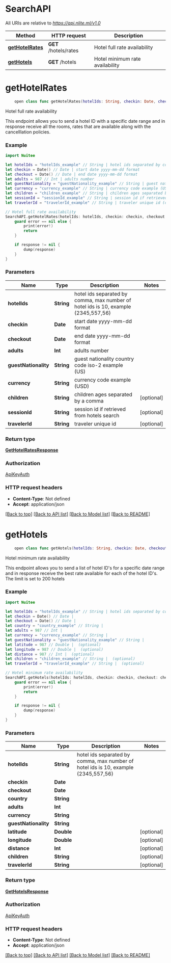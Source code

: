# SearchAPI

All URIs are relative to *https://api.nlite.ml/v1.0*

Method | HTTP request | Description
------------- | ------------- | -------------
[**getHotelRates**](SearchAPI.md#gethotelrates) | **GET** /hotels/rates | Hotel full rate availability
[**getHotels**](SearchAPI.md#gethotels) | **GET** /hotels | Hotel minimum rate availability


# **getHotelRates**
```swift
    open class func getHotelRates(hotelIds: String, checkin: Date, checkout: Date, adults: Int, guestNationality: String, currency: String, children: String? = nil, sessionId: String? = nil, travelerId: String? = nil, completion: @escaping (_ data: GetHotelRatesResponse?, _ error: Error?) -> Void)
```

Hotel full rate availability

This endpoint allows you to send a hotel ID with a specific date range and in response receive all the rooms, rates that are available along with the cancelllation policies.

### Example
```swift
import Nuitee

let hotelIds = "hotelIds_example" // String | hotel ids separated by comma, max number of hotel ids is 10, example (2345,557,56)
let checkin = Date() // Date | start date yyyy-mm-dd format
let checkout = Date() // Date | end date yyyy-mm-dd format
let adults = 987 // Int | adults number
let guestNationality = "guestNationality_example" // String | guest nationality country code iso-2 example (US)
let currency = "currency_example" // String | currency code example (USD)
let children = "children_example" // String | children ages separated by a comma (optional)
let sessionId = "sessionId_example" // String | session id if retrieved from hotels search (optional)
let travelerId = "travelerId_example" // String | traveler unique id (optional)

// Hotel full rate availability
SearchAPI.getHotelRates(hotelIds: hotelIds, checkin: checkin, checkout: checkout, adults: adults, guestNationality: guestNationality, currency: currency, children: children, sessionId: sessionId, travelerId: travelerId) { (response, error) in
    guard error == nil else {
        print(error!)
        return
    }

    if response != nil {
        dump(response)
    }
}
```

### Parameters

Name | Type | Description  | Notes
------------- | ------------- | ------------- | -------------
 **hotelIds** | **String** | hotel ids separated by comma, max number of hotel ids is 10, example (2345,557,56) | 
 **checkin** | **Date** | start date yyyy-mm-dd format | 
 **checkout** | **Date** | end date yyyy-mm-dd format | 
 **adults** | **Int** | adults number | 
 **guestNationality** | **String** | guest nationality country code iso-2 example (US) | 
 **currency** | **String** | currency code example (USD) | 
 **children** | **String** | children ages separated by a comma | [optional] 
 **sessionId** | **String** | session id if retrieved from hotels search | [optional] 
 **travelerId** | **String** | traveler unique id | [optional] 

### Return type

[**GetHotelRatesResponse**](GetHotelRatesResponse.md)

### Authorization

[ApiKeyAuth](../README.md#ApiKeyAuth)

### HTTP request headers

 - **Content-Type**: Not defined
 - **Accept**: application/json

[[Back to top]](#) [[Back to API list]](../README.md#api-endpoints) [[Back to Model list]](../README.md#models) [[Back to README]](../README.md)

# **getHotels**
```swift
    open class func getHotels(hotelIds: String, checkin: Date, checkout: Date, country: String, adults: Int, currency: String, guestNationality: String, latitude: Double? = nil, longitude: Double? = nil, distance: Int? = nil, children: String? = nil, travelerId: String? = nil, completion: @escaping (_ data: GetHotelsResponse?, _ error: Error?) -> Void)
```

Hotel minimum rate availability

This endpoint allows you to send a list of hotel ID's for a specific date range and in response receive the best rate available for each of the hotel ID's. The limit is set to 200 hotels

### Example
```swift
import Nuitee

let hotelIds = "hotelIds_example" // String | hotel ids separated by comma, max number of hotel ids is 10, example (2345,557,56)
let checkin = Date() // Date | 
let checkout = Date() // Date | 
let country = "country_example" // String | 
let adults = 987 // Int | 
let currency = "currency_example" // String | 
let guestNationality = "guestNationality_example" // String | 
let latitude = 987 // Double |  (optional)
let longitude = 987 // Double |  (optional)
let distance = 987 // Int |  (optional)
let children = "children_example" // String |  (optional)
let travelerId = "travelerId_example" // String |  (optional)

// Hotel minimum rate availability
SearchAPI.getHotels(hotelIds: hotelIds, checkin: checkin, checkout: checkout, country: country, adults: adults, currency: currency, guestNationality: guestNationality, latitude: latitude, longitude: longitude, distance: distance, children: children, travelerId: travelerId) { (response, error) in
    guard error == nil else {
        print(error!)
        return
    }

    if response != nil {
        dump(response)
    }
}
```

### Parameters

Name | Type | Description  | Notes
------------- | ------------- | ------------- | -------------
 **hotelIds** | **String** | hotel ids separated by comma, max number of hotel ids is 10, example (2345,557,56) | 
 **checkin** | **Date** |  | 
 **checkout** | **Date** |  | 
 **country** | **String** |  | 
 **adults** | **Int** |  | 
 **currency** | **String** |  | 
 **guestNationality** | **String** |  | 
 **latitude** | **Double** |  | [optional] 
 **longitude** | **Double** |  | [optional] 
 **distance** | **Int** |  | [optional] 
 **children** | **String** |  | [optional] 
 **travelerId** | **String** |  | [optional] 

### Return type

[**GetHotelsResponse**](GetHotelsResponse.md)

### Authorization

[ApiKeyAuth](../README.md#ApiKeyAuth)

### HTTP request headers

 - **Content-Type**: Not defined
 - **Accept**: application/json

[[Back to top]](#) [[Back to API list]](../README.md#api-endpoints) [[Back to Model list]](../README.md#models) [[Back to README]](../README.md)

